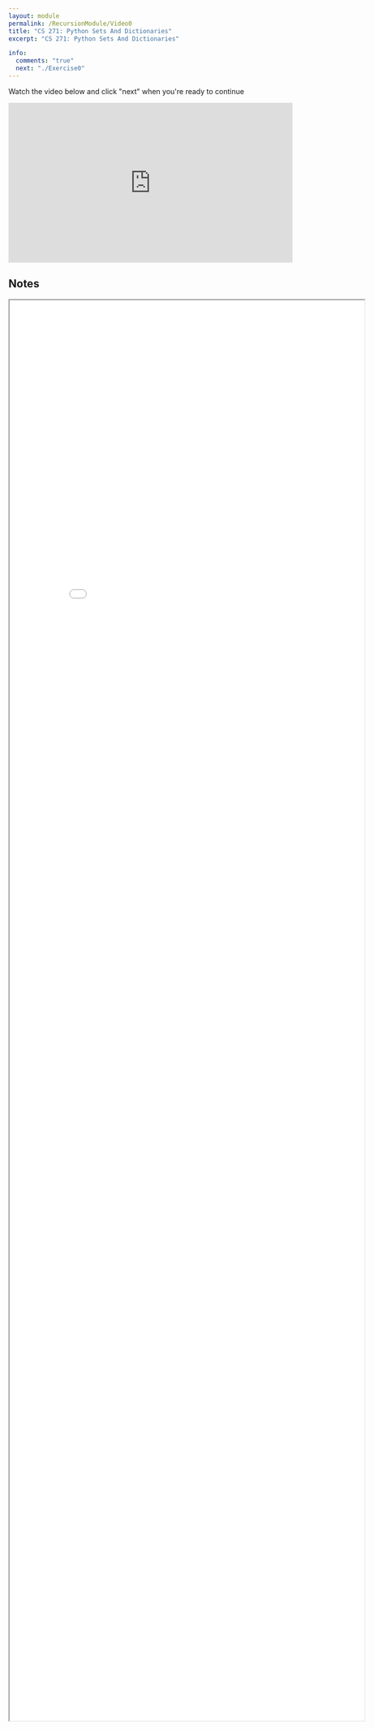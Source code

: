 ```yaml
---
layout: module
permalink: /RecursionModule/Video0
title: "CS 271: Python Sets And Dictionaries"
excerpt: "CS 271: Python Sets And Dictionaries"

info:
  comments: "true"
  next: "./Exercise0"
---
```


<p>
Watch the video below and click "next" when you're ready to continue
</p>

<iframe width="560" height="315" src="https://www.youtube.com/embed/HjZ9kAPDSEQ" title="YouTube video player" frameborder="0" allow="accelerometer; autoplay; clipboard-write; encrypted-media; gyroscope; picture-in-picture" allowfullscreen></iframe>

<h2>Notes</h2>

<iframe src = "../images/Recursion/BuiltInHashing.html" width="700" height="2800">